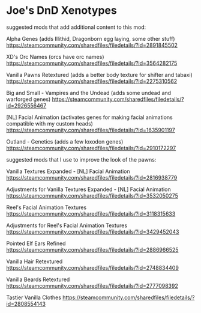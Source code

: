 # Joe's DnD Xenotypes
  suggested mods that add additional content to this mod:

Alpha Genes (adds Illithid, Dragonborn egg laying, some other stuff)
https://steamcommunity.com/sharedfiles/filedetails/?id=2891845502

XD's Orc Names (orcs have orc names)
https://steamcommunity.com/sharedfiles/filedetails/?id=3564282175

Vanilla Pawns Retextured (adds a better body texture for shifter and tabaxi)
https://steamcommunity.com/sharedfiles/filedetails/?id=2275310562

Big and Small - Vampires and the Undead (adds some undead and warforged genes)
https://steamcommunity.com/sharedfiles/filedetails/?id=2926556467

[NL] Facial Animation (activates genes for making facial animations compatible with my custom heads)
https://steamcommunity.com/sharedfiles/filedetails/?id=1635901197

Outland - Genetics (adds a few loxodon genes)
https://steamcommunity.com/sharedfiles/filedetails/?id=2910172297


suggested mods that I use to improve the look of the pawns:

Vanilla Textures Expanded - [NL] Facial Animation
https://steamcommunity.com/sharedfiles/filedetails/?id=2816938779

Adjustments for Vanilla Textures Expanded - [NL] Facial Animation
https://steamcommunity.com/sharedfiles/filedetails/?id=3532050275

Reel's Facial Animation Textures
https://steamcommunity.com/sharedfiles/filedetails/?id=3118315633

Adjustments for Reel's Facial Animation Textures
https://steamcommunity.com/sharedfiles/filedetails/?id=3429452043

Pointed Elf Ears Refined
https://steamcommunity.com/sharedfiles/filedetails/?id=2886966525

Vanilla Hair Retextured
https://steamcommunity.com/sharedfiles/filedetails/?id=2748834409

Vanilla Beards Retextured
https://steamcommunity.com/sharedfiles/filedetails/?id=2777098392

Tastier Vanilla Clothes
https://steamcommunity.com/sharedfiles/filedetails/?id=2808554143